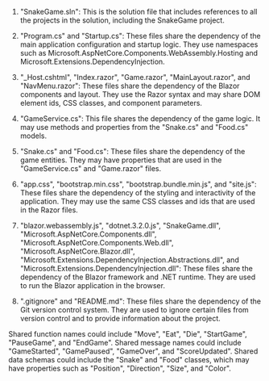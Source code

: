 1. "SnakeGame.sln": This is the solution file that includes references to all the projects in the solution, including the SnakeGame project.

2. "Program.cs" and "Startup.cs": These files share the dependency of the main application configuration and startup logic. They use namespaces such as Microsoft.AspNetCore.Components.WebAssembly.Hosting and Microsoft.Extensions.DependencyInjection.

3. "_Host.cshtml", "Index.razor", "Game.razor", "MainLayout.razor", and "NavMenu.razor": These files share the dependency of the Blazor components and layout. They use the Razor syntax and may share DOM element ids, CSS classes, and component parameters.

4. "GameService.cs": This file shares the dependency of the game logic. It may use methods and properties from the "Snake.cs" and "Food.cs" models.

5. "Snake.cs" and "Food.cs": These files share the dependency of the game entities. They may have properties that are used in the "GameService.cs" and "Game.razor" files.

6. "app.css", "bootstrap.min.css", "bootstrap.bundle.min.js", and "site.js": These files share the dependency of the styling and interactivity of the application. They may use the same CSS classes and ids that are used in the Razor files.

7. "blazor.webassembly.js", "dotnet.3.2.0.js", "SnakeGame.dll", "Microsoft.AspNetCore.Components.dll", "Microsoft.AspNetCore.Components.Web.dll", "Microsoft.AspNetCore.Blazor.dll", "Microsoft.Extensions.DependencyInjection.Abstractions.dll", and "Microsoft.Extensions.DependencyInjection.dll": These files share the dependency of the Blazor framework and .NET runtime. They are used to run the Blazor application in the browser.

8. ".gitignore" and "README.md": These files share the dependency of the Git version control system. They are used to ignore certain files from version control and to provide information about the project.

Shared function names could include "Move", "Eat", "Die", "StartGame", "PauseGame", and "EndGame". Shared message names could include "GameStarted", "GamePaused", "GameOver", and "ScoreUpdated". Shared data schemas could include the "Snake" and "Food" classes, which may have properties such as "Position", "Direction", "Size", and "Color".